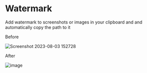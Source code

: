 # Watermark
Add watermark to screenshots or images in your clipboard and and automatically copy the path to it

Before

![Screenshot 2023-08-03 152728](https://github.com/ZephyrusXI/Watermark/assets/111444272/f8672027-d0cc-4b68-b1d5-85032eb6e152)

After

![image](https://github.com/ZephyrusXI/Watermark/assets/111444272/99ea7526-261d-42c6-8cb6-c14ad39374d2)
